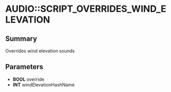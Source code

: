 # AUDIO::SCRIPT_OVERRIDES_WIND_ELEVATION

## Summary
Overrides wind elevation sounds

## Parameters
* **BOOL** override
* **INT** windElevationHashName